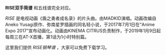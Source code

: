 

**RISE双手简谱** 和五线谱完全对应。

_RISE_ 是电视动画《盾之勇者成名录》的片头曲。由MADKID演唱。动画改编自Aneko
Yusagi原作、弥南星罗插画的同名轻小说，于2017年7月1日在“Anime Expo 2017”宣布动画化。动画由KINEMA
CITRUS负责制作，于2019年1月9日起每周三在AT-X首播，第1话为1小时特别篇。

这里我们提供 _RISE钢琴谱_ ，大家可以免费下载学习。

